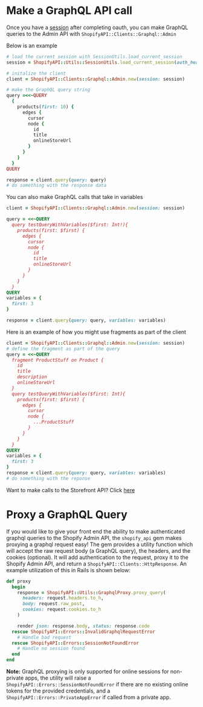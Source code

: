 # Make a GraphQL API call

Once you have a [session](https://github.com/Shopify/shopify-api-ruby/blob/main/docs/usage/oauth.md#fetching-sessions) after completing oauth, you can make GraphQL queries to the Admin API with `ShopifyAPI::Clients::Graphql::Admin`

Below is an example

```ruby
# load the current session with SessionUtils.load_current_session
session = ShopifyAPI::Utils::SessionUtils.load_current_session(auth_header: <auth-header>, cookies: <cookies>, is_online: <true|false>)

# initalize the client
client = ShopifyAPI::Clients::Graphql::Admin.new(session: session)

# make the GraphQL query string
query =<<~QUERY
  {
    products(first: 10) {
      edges {
        cursor
        node {
          id
          title
          onlineStoreUrl
        }
      }
    }
  }
QUERY

response = client.query(query: query)
# do something with the response data
```

You can also make GraphQL calls that take in variables

```ruby
client = ShopifyAPI::Clients::Graphql::Admin.new(session: session)

query = <<~QUERY
  query testQueryWithVariables($first: Int!){
    products(first: $first) {
      edges {
        cursor
        node {
          id
          title
          onlineStoreUrl
        }
      }
    }
  }
QUERY
variables = {
  first: 3
}

response = client.query(query: query, variables: variables)

```

Here is an example of how you might use fragments as part of the client

```ruby
client = ShopifyAPI::Clients::Graphql::Admin.new(session: session)
# define the fragment as part of the query
query = <<~QUERY
  fragment ProductStuff on Product {
    id
    title
    description
    onlineStoreUrl
  }
  query testQueryWithVariables($first: Int){
    products(first: $first) {
      edges {
        cursor
        node {
          ...ProductStuff
        }
      }
    }
  }
QUERY
variables = {
  first: 3
}
response = client.query(query: query, variables: variables)
# do something with the reponse
```

Want to make calls to the Storefront API? Click [here](graphql_storefront.md)

# Proxy a GraphQL Query

If you would like to give your front end the ability to make authenticated graphql queries to the Shopify Admin API, the `shopify_api` gem makes proxying a graphql request easy! The gem provides a utility function which will accept the raw request body (a GraphQL query), the headers, and the cookies (optional). It will add authentication to the request, proxy it to the Shopify Admin API, and return a `ShopifyAPI::Clients::HttpResponse`. An example utilization of this in Rails is shown below:

```ruby
def proxy
  begin
    response = ShopifyAPI::Utils::GraphqlProxy.proxy_query(
      headers: request.headers.to_h,
      body: request.raw_post,
      cookies: request.cookies.to_h
    )

    render json: response.body, status: response.code
  rescue ShopifyAPI::Errors::InvalidGraphqlRequestError
    # Handle bad request
  rescue ShopifyAPI::Errors::SessionNotFoundError
    # Handle no session found
  end
end
```

**Note:** GraphQL proxying is only supported for online sessions for non-private apps, the utility will raise a `ShopifyAPI::Errors::SessionNotFoundError` if there are no existing online tokens for the provided credentials, and a `ShopifyAPI::Errors::PrivateAppError` if called from a private app.
